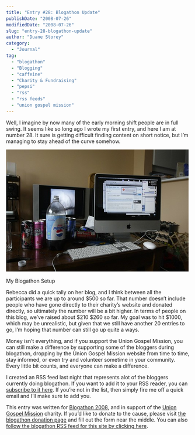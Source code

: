 ```yaml
---
title: "Entry #28: Blogathon Update"
publishDate: "2008-07-26"
modifiedDate: "2008-07-26"
slug: "entry-28-blogathon-update"
author: "Duane Storey"
category:
  - "Journal"
tag:
  - "blogathon"
  - "Blogging"
  - "caffeine"
  - "Charity & Fundraising"
  - "pepsi"
  - "rss"
  - "rss feeds"
  - "union gospel mission"
---
```


Well, I imagine by now many of the early morning shift people are in full swing. It seems like so long ago I wrote my first entry, and here I am at number 28. It sure is getting difficult finding content on short notice, but I’m managing to stay ahead of the curve somehow.

[![Blogathon](_images/entry-28-blogathon-update-1.jpg)](http://flickr.com/photos/duanestorey/2704547452/)

My Blogathon Setup

Rebecca did a quick tally on her blog, and I think between all the participants we are up to around $500 so far. That number doesn’t include people who have gone directly to their charity’s website and donated directly, so ultimately the number will be a bit higher. In terms of people on this blog, we’ve raised about $210 $260 so far. My goal was to hit $1000, which may be unrealistic, but given that we still have another 20 entries to go, I’m hoping that number can still go up quite a ways.

Money isn’t everything, and if you support the Union Gospel Mission, you can still make a difference by supporting some of the bloggers during blogathon, dropping by the Union Gospel Mission website from time to time, stay informed, or even try and volunteer sometime in your community. Every little bit counts, and everyone can make a difference.

I created an RSS feed last night that represents alot of the bloggers currently doing blogathon. If you want to add it to your RSS reader, you can [subscribe to it here](http://pipes.yahoo.com/pipes/pipe.run?_id=EP1giuFa3RGd7qe_1ZzWFw&_render=rss). If you’re not in the list, then simply fire me off a quick email and I’ll make sure to add you.

This entry was written for [Blogathon 2008](http://www.migratorynerd.com/tag/blogathon), and in support of the [Union Gospel Mission](http://ugm.ca) charity. If you’d like to donate to the cause, please visit [the blogathon donation page](http://miss604.com/blogathon) and fill out the form near the middle. You can also [follow the blogathon RSS feed for this site by clicking here](http://www.migratorynerd.com/tag/blogathon/feed).